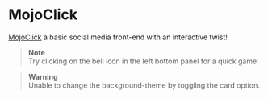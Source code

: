 # MojoClick
[MojoClick](https://bhardwaj-himanshu.github.io/MojoClick/) a basic social media front-end with an interactive twist!

> **Note**  
> Try clicking on the bell icon in the left bottom panel for a quick game!

> **Warning**  
> Unable to change the background-theme by toggling the card option.